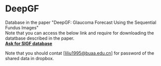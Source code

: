 # DeepGF
Database in the paper "DeepGF: Glaucoma Forecast Using the Sequential Fundus Images"<br/>
Note that you can access the below link and require for downloading the datatbase described in the paper.<br/>
<b>[Ask for SIGF database](https://www.dropbox.com/s/a0p05573xx37lfx/SIGF-database.rar?dl=0)</b> 

Note that you should contat [liliu1995@buaa.edu.cn] for password of the shared data in dropbox.
